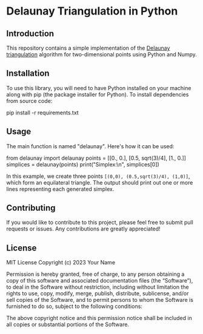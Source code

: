 # Delaunay Triangulation in Python

## Introduction

This repository contains a simple implementation of the [Delaunay triangulation](https://en.wikipedia.org/wiki/Delaunay_triangulation) algorithm for two-dimensional points using Python and Numpy.

## Installation

To use this library, you will need to have Python installed on your machine along with pip (the package installer for Python). To install dependencies from source code:

pip install -r requirements.txt


## Usage

The main function is named "delaunay". Here's how it can be used:

from delaunay import delaunay
points = [[0., 0.], [0.5, sqrt(3)/4], [1., 0.]]
simplices = delaunay(points)
print("Simplex:\n", simplices[0])


In this example, we create three points `[(0,0), (0.5,sqrt(3)/4), (1,0)]`, which form an equilateral triangle. The output should print out one or more lines representing each generated simplex.

## Contributing

If you would like to contribute to this project, please feel free to submit pull requests or issues. Any contributions are greatly appreciated!

## License

MIT License Copyright (c) 2023 Your Name

Permission is hereby granted, free of charge, to any person obtaining a copy of this software and associated documentation files (the “Software”), to deal in the Software without restriction, including without limitation the rights to use, copy, modify, merge, publish, distribute, sublicense, and/or sell copies of the Software, and to permit persons to whom the Software is furnished to do so, subject to the following conditions:

The above copyright notice and this permission notice shall be included in all copies or substantial portions of the Software.
